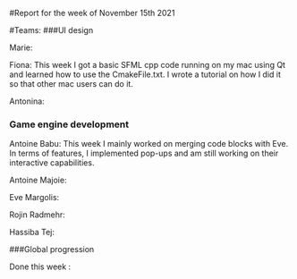 #Report for the week of November 15th 2021


#Teams:
###UI design


Marie: 


Fiona: This week I got a basic SFML cpp code running on my mac using Qt and learned how to use the CmakeFile.txt. I wrote a tutorial on how I did it so that other mac users can do it.

Antonina: 

### Game engine development

Antoine Babu: This week I mainly worked on merging code blocks with Eve. In terms of features, I implemented pop-ups and am still working on their interactive capabilities.



Antoine Majoie:



Eve Margolis:



Rojin Radmehr:



Hassiba Tej: 


###Global progression



Done this week :
